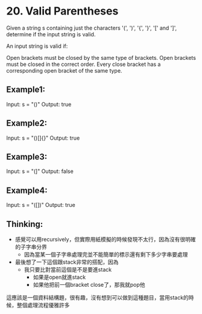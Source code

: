 # 20. Valid Parentheses

Given a string s containing just the characters '(', ')', '{', '}', '[' and ']', determine if the input string is valid.

An input string is valid if:

Open brackets must be closed by the same type of brackets.
Open brackets must be closed in the correct order.
Every close bracket has a corresponding open bracket of the same type.

## Example1:

Input: s = "()"
Output: true

## Example2:

Input: s = "()[]{}"
Output: true

## Example3:

Input: s = "(]"
Output: false

## Example4:

Input: s = "([])"
Output: true

## Thinking:
- 感覺可以用recursively，但實際用紙模擬的時候發現不太行，因為沒有很明確的子字串分界
  - 因為當某一個子字串處理完並不能簡單的標示還有剩下多少字串要處理
- 最後想了一下這個跟stack非常的搭配，因為
  - 我只要比對當前這個是不是要進stack
    - 如果是open就進stack
    - 如果他把前一個bracket close了，那我就pop他

這應該是一個資料結構題，很有趣，沒有想到可以做到這種題目，當用stack的時候，整個處理流程優雅許多